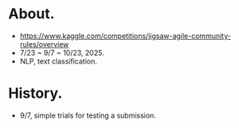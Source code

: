 # About.
- https://www.kaggle.com/competitions/jigsaw-agile-community-rules/overview
- 7/23 ~ 9/7 ~ 10/23, 2025.
- NLP, text classification.

# History.
- 9/7, simple trials for testing a submission.